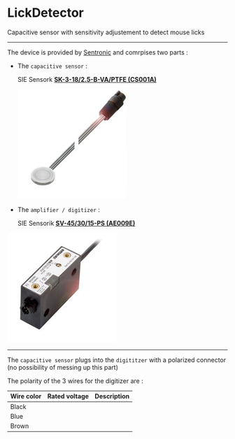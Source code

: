 # LickDetector
Capacitive sensor with sensitivity adjustement to detect mouse licks

_____

The device is provided by [Sentronic](https://www.sentronic.com/) and comrpises two parts :

- The ``capacitive sensor`` : 

	SIE Sensork [ **SK-3-18/2.5-B-VA/PTFE (CS001A)**](https://www.sentronic.com/frontend/scripts/index.php?setMainAreaTemplatePath=mainarea_productdetail.html&productId=23227)

	![image-20211216105430871](README.assets/image-20211216105430871.png)

- The ``amplifier / digitizer`` : 

	SIE Sensorik [ **SV-45/30/15-PS (AE009E)**](https://www.sentronic.com/frontend/scripts/index.php?setMainAreaTemplatePath=mainarea_productdetail.html&productId=23210)

![image-20211216105418805](README.assets/image-20211216105418805.png)

______

The ``capacitive sensor`` plugs into the ``digititzer`` with a polarized connector (no possibility of messing up this part)

The polarity of the 3 wires for the digitizer are :

| Wire color | Rated voltage | Description |
| ---------- | ------------- | ----------- |
| Black      |               |             |
| Blue       |               |             |
| Brown      |               |             |
